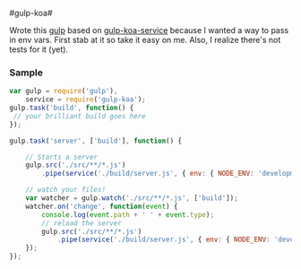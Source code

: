 #gulp-koa#

Wrote this [gulp][0] based on [gulp-koa-service][1] because I wanted a way to pass in env vars. First stab at it so take it easy on me. Also, I realize there's not tests for it (yet).

### Sample ###

```javascript
var gulp = require('gulp'),
    service = require('gulp-koa');
gulp.task('build', function() {
 // your brilliant build goes here
});

gulp.task('server', ['build'], function() {

    // Starts a server
    gulp.src('./src/**/*.js')
        .pipe(service('./build/server.js', { env: { NODE_ENV: 'development', DEBUG: '*' }}));

    // watch your files!
    var watcher = gulp.watch('./src/**/*.js', ['build']);
    watcher.on('change', function(event) {
        console.log(event.path + ' ' + event.type);
        // reload the server
        gulp.src('./src/**/*.js')
            .pipe(service('./build/server.js', { env: { NODE_ENV: 'development', DEBUG: '*' }}));
    });
});
```

[0]: http://gulpjs.com
[1]: https://www.npmjs.com/package/gulp-koa-service